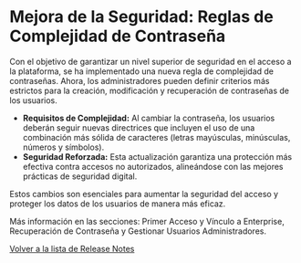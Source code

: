 # Mejora de la Seguridad: Reglas de Complejidad de Contraseña

Con el objetivo de garantizar un nivel superior de seguridad en el acceso a la plataforma, se ha implementado una nueva regla de complejidad de contraseñas. Ahora, los administradores pueden definir criterios más estrictos para la creación, modificación y recuperación de contraseñas de los usuarios.

* **Requisitos de Complejidad:** Al cambiar la contraseña, los usuarios deberán seguir nuevas directrices que incluyen el uso de una combinación más sólida de caracteres (letras mayúsculas, minúsculas, números y símbolos).
* **Seguridad Reforzada:** Esta actualización garantiza una protección más efectiva contra accesos no autorizados, alineándose con las mejores prácticas de seguridad digital.

Estos cambios son esenciales para aumentar la seguridad del acceso y proteger los datos de los usuarios de manera más eficaz.

Más información en las secciones: Primer Acceso y Vínculo a Enterprise, Recuperación de Contraseña y Gestionar Usuarios Administradores.



[Volver a la lista de Release Notes](./)
